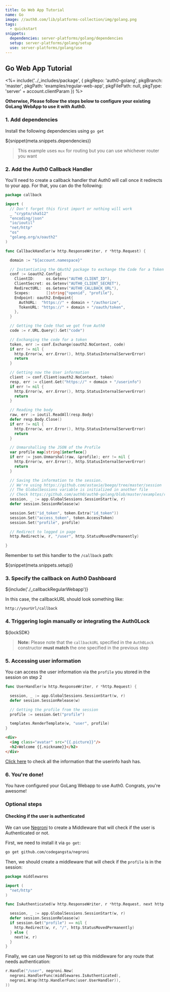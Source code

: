 ```yaml
---
title: Go Web App Tutorial
name: Go
image: //auth0.com/lib/platforms-collection/img/golang.png
tags:
  - quickstart
snippets:
  dependencies: server-platforms/golang/dependencies
  setup: server-platforms/golang/setup
  use: server-platforms/golang/use
---
```


## Go Web App Tutorial

<%= include('../_includes/package', {
  pkgRepo: 'auth0-golang',
  pkgBranch: 'master',
  pkgPath: 'examples/regular-web-app',
  pkgFilePath: null,
  pkgType: 'server' + account.clientParam
}) %>

**Otherwise, Please follow the steps below to configure your existing GoLang WebApp to use it with Auth0.**

### 1. Add dependencies

Install the following dependencies using `go get`

${snippet(meta.snippets.dependencies)}

> This example uses `mux` for routing but you can use whichever router you want

### 2. Add the Auth0 Callback Handler

You'll need to create a callback handler that Auth0 will call once it redirects to your app. For that, you can do the following:

```go
package callback

import (
  // Don't forget this first import or nothing will work
  _ "crypto/sha512"
  "encoding/json"
  "io/ioutil"
  "net/http"
  "os"
  "golang.org/x/oauth2"
)

func CallbackHandler(w http.ResponseWriter, r *http.Request) {

  domain := "${account.namespace}"

  // Instantiating the OAuth2 package to exchange the Code for a Token
  conf := &oauth2.Config{
    ClientID:     os.Getenv("AUTH0_CLIENT_ID"),
    ClientSecret: os.Getenv("AUTH0_CLIENT_SECRET"),
    RedirectURL:  os.Getenv("AUTH0_CALLBACK_URL"),
    Scopes:       []string{"openid", "profile"},
    Endpoint: oauth2.Endpoint{
      AuthURL:  "https://" + domain + "/authorize",
      TokenURL: "https://" + domain + "/oauth/token",
    },
  }

  // Getting the Code that we got from Auth0
  code := r.URL.Query().Get("code")

  // Exchanging the code for a token
  token, err := conf.Exchange(oauth2.NoContext, code)
  if err != nil {
    http.Error(w, err.Error(), http.StatusInternalServerError)
    return
  }

  // Getting now the User information
  client := conf.Client(oauth2.NoContext, token)
  resp, err := client.Get("https://" + domain + "/userinfo")
  if err != nil {
    http.Error(w, err.Error(), http.StatusInternalServerError)
    return
  }

  // Reading the body
  raw, err := ioutil.ReadAll(resp.Body)
  defer resp.Body.Close()
  if err != nil {
    http.Error(w, err.Error(), http.StatusInternalServerError)
    return
  }

  // Unmarshalling the JSON of the Profile
  var profile map[string]interface{}
  if err := json.Unmarshal(raw, &profile); err != nil {
    http.Error(w, err.Error(), http.StatusInternalServerError)
    return
  }

  // Saving the information to the session.
  // We're using https://github.com/astaxie/beego/tree/master/session
  // The GlobalSessions variable is initialized in another file
  // Check https://github.com/auth0/auth0-golang/blob/master/examples/regular-web-app/app/app.go
  session, _ := app.GlobalSessions.SessionStart(w, r)
  defer session.SessionRelease(w)

  session.Set("id_token", token.Extra("id_token"))
  session.Set("access_token", token.AccessToken)
  session.Set("profile", profile)

  // Redirect to logged in page
  http.Redirect(w, r, "/user", http.StatusMovedPermanently)

}
```

Remember to set this handler to the `/callback` path:

${snippet(meta.snippets.setup)}

### 3. Specify the callback on Auth0 Dashboard

${include('./\_callbackRegularWebapp')}

In this case, the callbackURL should look something like:

```
http://yourUrl/callback
```
### 4. Triggering login manually or integrating the Auth0Lock

${lockSDK}

> **Note:** Please note that the `callbackURL` specified in the `Auth0Lock` constructor **must match** the one specified in the previous step

### 5. Accessing user information

You can access the user information via the `profile` you stored in the session on step 2

```go
func UserHandler(w http.ResponseWriter, r *http.Request) {

  session, _ := app.GlobalSessions.SessionStart(w, r)
  defer session.SessionRelease(w)

  // Getting the profile from the session
  profile := session.Get("profile")

  templates.RenderTemplate(w, "user", profile)
}

```

```html
<div>
  <img class="avatar" src="{{.picture}}"/>
  <h2>Welcome {{.nickname}}</h2>
</div>
```

[Click here](/user-profile) to check all the information that the userinfo hash has.

### 6. You're done!

You have configured your GoLang Webapp to use Auth0. Congrats, you're awesome!

### Optional steps

#### Checking if the user is authenticated
We can use [Negroni](https://github.com/codegangsta/negroni) to create a Middleware that will check if the user is Authenticated or not.

First, we need to install it via `go get`:

```bash
go get github.com/codegangsta/negroni
```

Then, we should create a middleware that will check if the `profile` is in the session:

```go
package middlewares

import (
  "net/http"
)

func IsAuthenticated(w http.ResponseWriter, r *http.Request, next http.HandlerFunc) {

  session, _ := app.GlobalSessions.SessionStart(w, r)
  defer session.SessionRelease(w)
  if session.Get("profile") == nil {
    http.Redirect(w, r, "/", http.StatusMovedPermanently)
  } else {
    next(w, r)
  }
}
```

Finally, we can use Negroni to set up this middleware for any route that needs authentication:


```go
r.Handle("/user", negroni.New(
  negroni.HandlerFunc(middlewares.IsAuthenticated),
  negroni.Wrap(http.HandlerFunc(user.UserHandler)),
))
```
